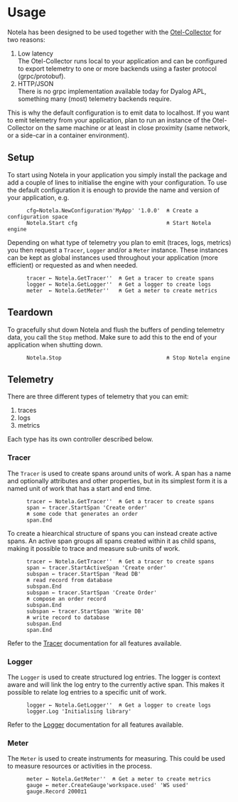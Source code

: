# Usage

Notela has been designed to be used together with the [Otel-Collector](https://github.com/open-telemetry/opentelemetry-collector) for two reasons:

1. Low latency \
   The Otel-Collector runs local to your application and can be configured to export telemetry to one or more backends using a faster protocol (grpc/protobuf).
2. HTTP/JSON \
   There is no grpc implementation available today for Dyalog APL, something many (most) telemetry backends require.

This is why the default configuration is to emit data to localhost. If you want to emit telemetry from your application, plan to run an instance of the Otel-Collector on the same machine or at least in close proximity (same network, or a side-car in a container environment).

## Setup

To start using Notela in your application you simply install the package and add a couple of lines to initialise the engine with your configuration. To use the default configuration it is enough to provide the name and version of your application, e.g.

```apl
      cfg←Notela.NewConfiguration'MyApp' '1.0.0'  ⍝ Create a configuration space 
      Notela.Start cfg                            ⍝ Start Notela engine
```

Depending on what type of telemetry you plan to emit (traces, logs, metrics) you then request a `Tracer`, `Logger` and/or a `Meter` instance. These instances can be kept as global instances used throughout your application (more efficient) or requested as and when needed.

```apl
      tracer ← Notela.GetTracer''  ⍝ Get a tracer to create spans
      logger ← Notela.GetLogger''  ⍝ Get a logger to create logs
      meter  ← Notela.GetMeter''   ⍝ Get a meter to create metrics
```

## Teardown

To gracefully shut down Notela and flush the buffers of pending telemetry data, you call the `Stop` method. Make sure to add this to the end of your application when shutting down.

```apl
      Notela.Stop                                 ⍝ Stop Notela engine
```

## Telemetry

There are three different types of telemetry that you can emit:

1. traces
2. logs
3. metrics

Each type has its own controller described below.

### Tracer

The `Tracer` is used to create spans around units of work. A span has a name and optionally attributes and other properties, but in its simplest form it is a named unit of work that has a start and end time. 

```apl
      tracer ← Notela.GetTracer''  ⍝ Get a tracer to create spans
      span ← tracer.StartSpan 'Create order'
      ⍝ some code that generates an order
      span.End
```

To create a hiearchical structure of spans you can instead create active spans. An active span groups all spans created within it as child spans, making it possible to trace and measure sub-units of work.

```apl
      tracer ← Notela.GetTracer''  ⍝ Get a tracer to create spans
      span ← tracer.StartActiveSpan 'Create order'
      subspan ← tracer.StartSpan 'Read DB'
      ⍝ read record from database
      subspan.End
      subspan ← tracer.StartSpan 'Create Order'
      ⍝ compose an order record
      subspan.End
      subspan ← tracer.StartSpan 'Write DB'
      ⍝ write record to database
      subspan.End
      span.End
```

Refer to the [Tracer](Tracer.md) documentation for all features available.

### Logger

The `Logger` is used to create structured log entries. The logger is context aware and will link the log entry to the currently active span. This makes it possible to relate log entries to a specific unit of work.

```apl
      logger ← Notela.GetLogger''  ⍝ Get a logger to create logs
      logger.Log 'Initialising library'
```

Refer to the [Logger](Logger.md) documentation for all features available.

### Meter

The `Meter` is used to create instruments for measuring. This could be used to measure resources or activities in the process.

```apl
      meter ← Notela.GetMeter''  ⍝ Get a meter to create metrics
      gauge ← meter.CreateGauge'workspace.used' 'WS used'
      gauge.Record 2000⌶1
```
